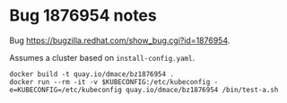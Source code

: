 # Bug 1876954 notes

Bug https://bugzilla.redhat.com/show_bug.cgi?id=1876954.

Assumes a cluster based on `install-config.yaml`.

```
docker build -t quay.io/dmace/bz1876954 .
docker run --rm -it -v $KUBECONFIG:/etc/kubeconfig -e=KUBECONFIG=/etc/kubeconfig quay.io/dmace/bz1876954 /bin/test-a.sh
```
